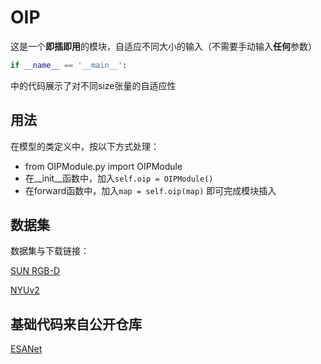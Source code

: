 # OIP
这是一个**即插即用**的模块，自适应不同大小的输入（不需要手动输入**任何**参数）

```python
if __name__ == '__main__':
```
中的代码展示了对不同size张量的自适应性

## 用法
在模型的类定义中，按以下方式处理：
* from OIPModule.py import OIPModule
* 在__init__函数中，加入`self.oip = OIPModule()`
* 在forward函数中，加入`map = self.oip(map)`
即可完成模块插入

## 数据集
数据集与下载链接：

[SUN RGB-D](https://rgbd.cs.princeton.edu/)

[NYUv2](https://cs.nyu.edu/~silberman/datasets/nyu_depth_v2.html)

## 基础代码来自公开仓库

[ESANet](https://github.com/TUI-NICR/ESANet)

